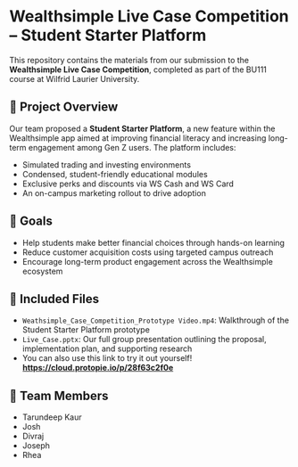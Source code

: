 # Wealthsimple Live Case Competition – Student Starter Platform

This repository contains the materials from our submission to the **Wealthsimple Live Case Competition**, completed as part of the BU111 course at Wilfrid Laurier University.

## 🧠 Project Overview

Our team proposed a **Student Starter Platform**, a new feature within the Wealthsimple app aimed at improving financial literacy and increasing long-term engagement among Gen Z users. The platform includes:
- Simulated trading and investing environments
- Condensed, student-friendly educational modules
- Exclusive perks and discounts via WS Cash and WS Card
- An on-campus marketing rollout to drive adoption

## 🎯 Goals

- Help students make better financial choices through hands-on learning
- Reduce customer acquisition costs using targeted campus outreach
- Encourage long-term product engagement across the Wealthsimple ecosystem

## 🎥 Included Files

- `Weathsimple_Case_Competition_Prototype Video.mp4`: Walkthrough of the Student Starter Platform prototype
- `Live_Case.pptx`: Our full group presentation outlining the proposal, implementation plan, and supporting research
- You can also use this link to try it out yourself! **https://cloud.protopie.io/p/28f63c2f0e**

## 👥 Team Members

- Tarundeep Kaur  
- Josh  
- Divraj  
- Joseph  
- Rhea 
